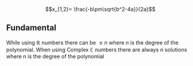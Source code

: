 $$x_{1,2}= \frac{-b\pm\sqrt{b^2-4a}}{2a}$$
## Fundamental 
While using $\mathbb{R}$  numbers there can be $\le n$ where $n$ is the degree of the polynomial.
When using Complex $\mathbb{C}$ numbers there are always $n$ solutions where n is the degree of the polynomial